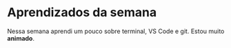 # Aprendizados da semana

Nessa semana aprendi um pouco sobre terminal, VS Code e git. Estou muito **animado**.